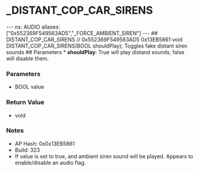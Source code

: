 # _DISTANT_COP_CAR_SIRENS

--- ns: AUDIO aliases: ["0x552369F549563AD5","_FORCE_AMBIENT_SIREN"] --- ## DISTANT_COP_CAR_SIRENS  // 0x552369F549563AD5 0x13EB5861 void DISTANT_COP_CAR_SIRENS(BOOL shouldPlay);  Toggles fake distant siren sounds  ## Parameters * **shouldPlay**: True will play distand sounds, false will disable them.

### Parameters
* BOOL value

### Return Value
* void

### Notes
* AP Hash: 0x0x13EB5861
* Build: 323
* If value is set to true, and ambient siren sound will be played.
Appears to enable/disable an audio flag.

